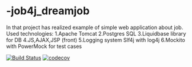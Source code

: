 # -job4j_dreamjob
In that project has realized example of simple web application about job.
 Used technologies:
 1.Apache Tomcat
 2.Postgres SQL
 3.Liquidbase library for DB
 4.JS,AJAX,JSP (front)
 5.Logging system Slf4j with log4j
 6.Mockito with PowerMock for test cases
 
[![Build Status](https://travis-ci.org/DenisViskov/job4j_dreamjob.svg?branch=master)](https://travis-ci.org/DenisViskov/job4j_dreamjob)
[![codecov](https://codecov.io/gh/DenisViskov/job4j_dreamjob/branch/master/graph/badge.svg)](https://codecov.io/gh/DenisViskov/job4j_dreamjob)